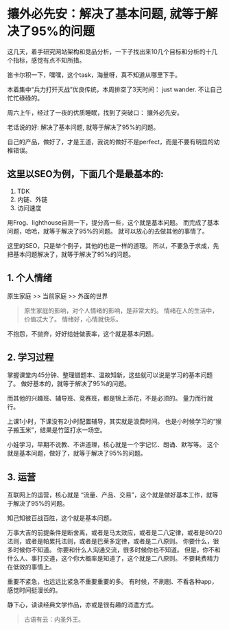 # 攘外必先安：解决了基本问题, 就等于解决了95%的问题

这几天，着手研究网站架构和竞品分析，一下子找出来10几个目标和分析的十几个指标，感觉有点不知所措。

笛卡尔积一下，嘿嘿，这个task，海量呀，真不知道从哪里下手。

本着集中“兵力打歼灭战”优良传统，本周排空了3天时间： just wander.
不让自己忙忙碌碌的。


周六上午，经过了一夜的优质睡眠，找到了突破口： 攘外必先安。

老话说的好: 解决了基本问题, 就等于解决了95%的问题。


自己的产品，做好了，才是王道，我说的做好不是perfect，而是不要有明显的幼稚错误。

## 这里以SEO为例，下面几个是最基本的:
1. TDK
2. 内链、外链
3. 访问速度

用Frog、lighthouse自测一下，提分高一些，这个就是基本问题。 而完成了基本问题，哈哈，就等于解决了95%的问题。
就可以放心的去做其他的事情了。

这里的SEO，只是举个例子，其他的也是一样的道理。
所以，不要急于求成，先把基本问题解决了，就等于解决了95%的问题。

## 1. 个人情绪

原生家庭 >> 当前家庭 >> 外面的世界

> 原生家庭的影响，对个人情绪的影响，是非常大的。
> 情绪在人的生活中，价值忒大了。 情绪好，心情就快乐。

不抱怨，不抛弃，好好给娃做表率，这个就是基本问题。

## 2. 学习过程
掌握课堂内45分钟、整理错题本、温故知新，这些就可以说是学习的基本问题了。
做好基本的，就等于解决了95%的问题。

而其他的兴趣班、辅导班、竞赛班，都是锦上添花，不是必须的。 量力而行就行。

上课1小时，下课没有2小时配置辅导，其实就是浪费时间。
也是小时候学习的“猴子搬玉米”，结果是竹篮打水一场空。

小娃学习，早期不说教、不讲道理，核心就是一个字记忆、朗诵、默写等。
这个就是基本问题，做好了，就等于解决了95%的问题。

## 3. 运营
互联网上的运营，核心就是 “流量、产品、交易”，这个就是做好基本工作，就等于解决了95%的问题。

知己知彼百战百胜，这个就是基本问题。


万事大吉的前提条件是断舍离，或者是马太效应，或者是二八定律，或者是80/20法则，或者是帕累托法则，或者是巴莱多定律，或者是二八原则。
你要什么，很多时候你不知道。
你要和什么人沟通交流，很多时候你也不知道。
但是，你不和什么人、事打交道，这个你大概率是知道了，这个就是二八原则。
不要耗费精力在低效的事情上。

重要不紧急，也远远比紧急不重要重要的多。
有时候，不刷剧、不看各种app，感觉时间挺漫长的。

静下心，读读经典文学作品，亦或是很有趣的消遣方式。

> 古语有云：内圣外王。